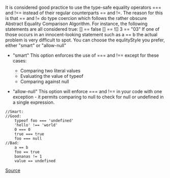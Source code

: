 It is considered good practice to use the type-safe equality operators === and !== instead of their regular counterparts == and !=.
The reason for this is that == and != do type coercion which follows the rather obscure Abstract Equality Comparison Algorithm. For instance, the following statements are all considered true:
[] == false
[] == ![]
3 == "03"
If one of those occurs in an innocent-looking statement such as a == b the actual problem is very difficult to spot.
You can choose the equlityStyle you prefer, either "smart" or "allow-null"
* "smart"
This option enforces the use of === and !== except for these cases:
  * Comparing two literal values
  * Evaluating the value of typeof
  * Comparing against null

* "allow-null"
This option will enforce === and !== in your code with one exception - it permits comparing to null to check for null or undefined in a single expression.

```
//Smart:
//Good:
	typeof foo === 'undefined'
	'hello' !== 'world'
	0 === 0
	true === true
	foo === null
//Bad:
	a == b 
	foo == true
	bananas != 1
	value == undefined

```
[Source](http://eslint.org/docs/rules/eqeqeq)
